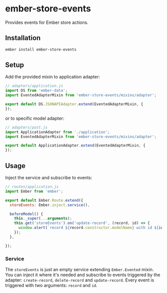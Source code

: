 # ember-store-events

Provides events for Ember store actions.

## Installation
```sh
ember install ember-store-events
```

## Setup

Add the provided mixin to application adapter:
```js
// adapters/application.js
import DS from 'ember-data';
import EventedAdapterMixin from 'ember-store-events/mixins/adapter';

export default DS.JSONAPIAdapter.extend(EventedAdapterMixin, {
});

```
or to specific model adapter:
```js
// adapters/post.js
import ApplicationAdapter from './application';
import EventedAdapterMixin from 'ember-store-events/mixins/adapter';

export default ApplicationAdapter.extend(EventedAdapterMixin, {
});

```


## Usage

Inject the service and subscribe to events:
```js
// routes/application.js
import Ember from 'ember';

export default Ember.Route.extend({
  storeEvents: Ember.inject.service(),

  beforeModel() {
    this._super(...arguments);
    this.get('storeEvents').on('update-record', (record, id) => {
      window.alert(`record ${record.constructor.modelName} with id ${id} updated`);
    });
  },

});

```

### Service

The `storeEvents` is just an empty service extending `Ember.Evented` mixin.
You can inject it where it's needed and subscribe to events triggered by the adapter:
`create-record`, `delete-record` and `update-record`.
Every event is triggered with two arguments: `record` and `id`.
